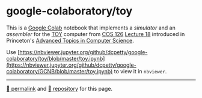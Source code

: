 # google-colaboratory/toy

This is a [Google Colab](https://colab.research.google.com/) notebook that implements a *simulator* and an *assembler* for the [TOY](http://lift.cs.princeton.edu/xtoy/) computer from [COS 126](http://www.cs.princeton.edu/courses/archive/spring17/cos126/) [Lecture 18](http://www.cs.princeton.edu/courses/archive/spring17/cos126/lectures/CS.18.MachineII.pdf) introduced in Princeton's [Advanced Topics in Computer Science](http://advanced-topics.cs.princeton.edu/).

Use [https://nbviewer.jupyter.org/github/dcpetty/google-colaboratory/toy/blob/master/toy.ipynb](https://nbviewer.jupyter.org/github/dcpetty/google-colaboratory/GCNB/blob/master/toy.ipynb) to view it in `nbviewer`.

<hr>

[&#128279; permalink](https://dcpetty.github.io/google-colaboratory/toy/) and [&#128297; repository](https://github.com/dcpetty/google-colaboratory/toy/) for this page.
